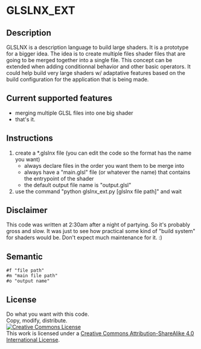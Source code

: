 # GLSLNX_EXT

## Description
GLSLNX is a description language to build large shaders. It is a prototype for a bigger idea.
The idea is to create multiple files shader files that are going to be merged together into a single file. 
This concept can be extended when adding conditionnal behavior and other basic operators. 
It could help build very large shaders w/ adaptative features based on the build configuration 
for the application that is being made.

## Current supported features
* merging multiple GLSL files into one big shader
* that's it.

## Instructions
1. create a *.glslnx file (you can edit the code so the format has the name you want)
    * always declare files in the order you want them to be merge into
    * always have a "main.glsl" file (or whatever the name) that contains 
    the entrypoint of the shader
    * the default output file name is "output.glsl"
2. use the command "python glslnx_ext.py [glslnx file path]" and wait

## Disclaimer
This code was written at 2:30am after a night of partying. So it's probably gross and slow. 
It was just to see how practical some kind of "build system" for shaders would be. 
Don't expect much maintenance for it. :)

## Semantic
``#f "file path"``    
``#m "main file path"``    
``#o "output name"``    

## License
Do what you want with this code.    
Copy, modify, distribute.    
<a rel="license" href="http://creativecommons.org/licenses/by-sa/4.0/"><img alt="Creative Commons License" style="border-width:0" src="https://i.creativecommons.org/l/by-sa/4.0/88x31.png" /></a><br />This work is licensed under a <a rel="license" href="http://creativecommons.org/licenses/by-sa/4.0/">Creative Commons Attribution-ShareAlike 4.0 International License</a>.